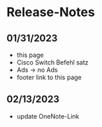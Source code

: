 # Release-Notes

## 01/31/2023

* this page
* Cisco Switch Befehl satz
* Ads -> no Ads
* footer link to this page


## 02/13/2023

* update OneNote-Link
